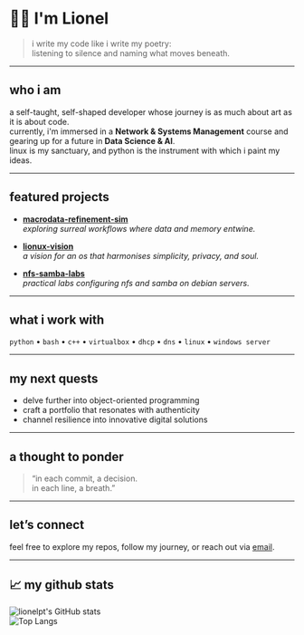 # 👋🏽 I'm Lionel

> i write my code like i write my poetry:  
> listening to silence and naming what moves beneath.

---

## who i am

a self-taught, self-shaped developer whose journey is as much about art as it is about code.  
currently, i'm immersed in a **Network & Systems Management** course and gearing up for a future in **Data Science & AI**.  
linux is my sanctuary, and python is the instrument with which i paint my ideas.

---

## featured projects

- **[macrodata-refinement-sim](https://github.com/lionelpt/macrodata-refinement-sim)**  
  *exploring surreal workflows where data and memory entwine.*

- **[lionux-vision](https://github.com/lionelpt/lionux-vision)**  
  *a vision for an os that harmonises simplicity, privacy, and soul.*

- **[nfs-samba-labs](https://github.com/lionelpt/nfs-samba-labs)**  
  *practical labs configuring nfs and samba on debian servers.*

---

## what i work with

`python` • `bash` • `c++` • `virtualbox` • `dhcp` • `dns` • `linux` • `windows server`

---

## my next quests

- delve further into object-oriented programming  
- craft a portfolio that resonates with authenticity  
- channel resilience into innovative digital solutions

---

## a thought to ponder

> “in each commit, a decision.  
> in each line, a breath.”

---

## let’s connect

feel free to explore my repos, follow my journey, or reach out via [email](mailto:teuemail@example.com).

---

## 📈 my github stats

![lionelpt's GitHub stats](https://github-readme-stats.vercel.app/api?username=lionelpt&show_icons=true&theme=radical)  
![Top Langs](https://github-readme-stats.vercel.app/api/top-langs/?username=lionelpt&layout=compact&theme=radical)
